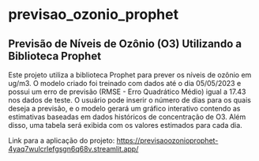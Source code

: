 # previsao_ozonio_prophet

## Previsão de Níveis de Ozônio (O3) Utilizando a Biblioteca Prophet

Este projeto utiliza a biblioteca Prophet para prever os níveis de ozônio em ug/m3. O modelo criado foi treinado com dados até o dia 05/05/2023 e possui um erro de previsão (RMSE - Erro Quadrático Médio) igual a 17.43 nos dados de teste. O usuário pode inserir o número de dias para os quais deseja a previsão, e o modelo gerará um gráfico interativo contendo as estimativas baseadas em dados históricos de concentração de O3. Além disso, uma tabela será exibida com os valores estimados para cada dia.

Link para a aplicação do projeto: https://previsaoozonioprophet-4yaq7wulcrlefgsgn6q68v.streamlit.app/
